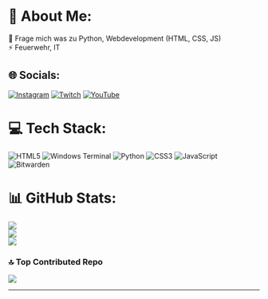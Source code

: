 # 💫 About Me:
💬 Frage mich was zu Python, Webdevelopment (HTML, CSS, JS)<br>⚡ Feuerwehr, IT


## 🌐 Socials:
[![Instagram](https://img.shields.io/badge/Instagram-%23E4405F.svg?logo=Instagram&logoColor=white)](https://instagram.com/mkfeuer) [![Twitch](https://img.shields.io/badge/Twitch-%239146FF.svg?logo=Twitch&logoColor=white)](https://twitch.tv/mkfeuer) [![YouTube](https://img.shields.io/badge/YouTube-%23FF0000.svg?logo=YouTube&logoColor=white)](https://youtube.com/@mkfeuer112) 

# 💻 Tech Stack:
![HTML5](https://img.shields.io/badge/html5-%23E34F26.svg?style=for-the-badge&logo=html5&logoColor=white) ![Windows Terminal](https://img.shields.io/badge/Windows%20Terminal-%234D4D4D.svg?style=for-the-badge&logo=windows-terminal&logoColor=white) ![Python](https://img.shields.io/badge/python-3670A0?style=for-the-badge&logo=python&logoColor=ffdd54) ![CSS3](https://img.shields.io/badge/css3-%231572B6.svg?style=for-the-badge&logo=css3&logoColor=white) ![JavaScript](https://img.shields.io/badge/javascript-%23323330.svg?style=for-the-badge&logo=javascript&logoColor=%23F7DF1E) ![Bitwarden](https://img.shields.io/badge/bitwarden-%23175DDC.svg?style=for-the-badge&logo=bitwarden&logoColor=white)
# 📊 GitHub Stats:
![](https://github-readme-stats.vercel.app/api?username=MKFeuer&theme=dark&hide_border=false&include_all_commits=false&count_private=false)<br/>
![](https://github-readme-streak-stats.herokuapp.com/?user=MKFeuer&theme=dark&hide_border=false)<br/>
![](https://github-readme-stats.vercel.app/api/top-langs/?username=MKFeuer&theme=dark&hide_border=false&include_all_commits=false&count_private=false&layout=compact)

### 🔝 Top Contributed Repo
![](https://github-contributor-stats.vercel.app/api?username=MKFeuer&limit=5&theme=dark&combine_all_yearly_contributions=true)

---
<!-- [![](https://visitcount.itsvg.in/api?id=MKFeuer&icon=0&color=0)](https://visitcount.itsvg.in) -->

<!-- Proudly created with GPRM ( https://gprm.itsvg.in ) -->

